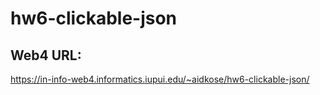 # hw6-clickable-json
 
## Web4 URL:
https://in-info-web4.informatics.iupui.edu/~aidkose/hw6-clickable-json/
